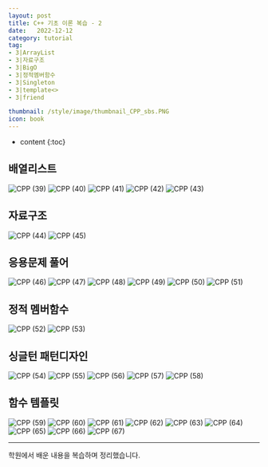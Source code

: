 ```yaml
---
layout: post
title: C++ 기초 이론 복습 - 2
date:   2022-12-12
category: tutorial
tag:
- 3|ArrayList
- 3|자료구조
- 3|BigO
- 3|정적멤버함수
- 3|Singleton
- 3|template<>
- 3|friend

thumbnail: /style/image/thumbnail_CPP_sbs.PNG
icon: book
---
```



* content
{:toc}

## 배열리스트

![CPP (39)](https://user-images.githubusercontent.com/116151781/235930633-1c4ef964-db4f-4a91-b2e3-a54d13d20e4b.JPG)
![CPP (40)](https://user-images.githubusercontent.com/116151781/235930729-75a53b51-87d7-416a-a00d-1ae0146bd0ee.JPG)
![CPP (41)](https://user-images.githubusercontent.com/116151781/235930760-c1681f22-a1cf-4a57-82f8-9f26cdaad832.JPG)
![CPP (42)](https://user-images.githubusercontent.com/116151781/235930806-6dda1726-ff64-4f57-8101-3bbcb5c8a99c.JPG)
![CPP (43)](https://user-images.githubusercontent.com/116151781/235930898-72a9c984-2344-4d45-af8f-d3775e4270d5.JPG)


## 자료구조

![CPP (44)](https://user-images.githubusercontent.com/116151781/235930933-952fefa6-82d4-4f18-8631-1f6962db2988.JPG)
![CPP (45)](https://user-images.githubusercontent.com/116151781/235931000-50d5d915-71cc-4208-a355-162c8adc4732.JPG)


## 응용문제 풀어

![CPP (46)](https://user-images.githubusercontent.com/116151781/235931037-0db37971-6029-4a2b-a771-7914a25c9212.JPG)
![CPP (47)](https://user-images.githubusercontent.com/116151781/235931268-75581084-eb93-4dd0-bc94-b6afd4747e24.JPG)
![CPP (48)](https://user-images.githubusercontent.com/116151781/235931317-681e5c6c-7c46-4395-baf9-6d568be9361b.JPG)
![CPP (49)](https://user-images.githubusercontent.com/116151781/235931348-e9f31255-cea0-4ee5-afd0-4b87f7d1003a.JPG)
![CPP (50)](https://user-images.githubusercontent.com/116151781/235931399-6d0783b5-aad4-4ac5-89ff-eeb561619f41.JPG)
![CPP (51)](https://user-images.githubusercontent.com/116151781/235931427-7d0a870f-2235-48a3-a55b-9b5de2bb91d0.JPG)


## 정적 멤버함수

![CPP (52)](https://user-images.githubusercontent.com/116151781/235931541-7f7eac20-f4a2-4dca-b264-5877452974a8.JPG)
![CPP (53)](https://user-images.githubusercontent.com/116151781/235931583-d898f05a-487d-48ee-9c80-4d0f7b9fd77f.JPG)


## 싱글턴 패턴디자인

![CPP (54)](https://user-images.githubusercontent.com/116151781/235931611-bb2a2fad-177e-4756-aecd-00e7e36780d1.JPG)
![CPP (55)](https://user-images.githubusercontent.com/116151781/235931813-417c2dd9-164a-4c76-832e-47aaa9eacd51.JPG)
![CPP (56)](https://user-images.githubusercontent.com/116151781/235931841-61bdfc19-9b49-4d19-8c8f-d0d0cc52e78f.JPG)
![CPP (57)](https://user-images.githubusercontent.com/116151781/235931871-a24c7835-ad00-4907-b778-8c7061f91bf5.JPG)
![CPP (58)](https://user-images.githubusercontent.com/116151781/235931891-cdfc37e7-9d78-439e-bd4e-8169ff5e243e.JPG)


## 함수 템플릿

![CPP (59)](https://user-images.githubusercontent.com/116151781/235931953-875a16d1-9e9f-4002-8481-1229b4ec52d7.JPG)
![CPP (60)](https://user-images.githubusercontent.com/116151781/235931974-05a18806-8579-4b72-ae2d-57f41f45d2d9.JPG)
![CPP (61)](https://user-images.githubusercontent.com/116151781/235932018-1ded1fc1-b722-4d53-aad3-a57ca7c9d673.JPG)
![CPP (62)](https://user-images.githubusercontent.com/116151781/235932045-61ee0f8e-8a0c-4ab3-a7b7-e786e8c35622.JPG)
![CPP (63)](https://user-images.githubusercontent.com/116151781/235932076-f73d0eaa-bb88-461c-8c9f-06a6065ff64a.JPG)
![CPP (64)](https://user-images.githubusercontent.com/116151781/235932116-d26e6aa5-2335-4563-aed2-068641bf7b32.JPG)
![CPP (65)](https://user-images.githubusercontent.com/116151781/235932150-ae52c541-7181-4bd2-b938-bb79c60591d7.JPG)
![CPP (66)](https://user-images.githubusercontent.com/116151781/235932184-2bb5029a-0193-4ca0-ae76-bcc8d311a0b9.JPG)
![CPP (67)](https://user-images.githubusercontent.com/116151781/235932391-792eafbe-bdd2-42f6-a80f-59268db09519.JPG)  
  
***
학원에서 배운 내용을 복습하며 정리했습니다.

